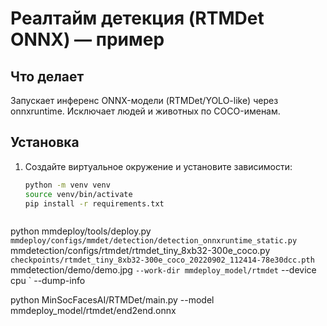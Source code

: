# Реалтайм детекция (RTMDet ONNX) — пример

## Что делает
Запускает инференс ONNX-модели (RTMDet/YOLO-like) через onnxruntime. Исключает людей и животных по COCO-именам.

## Установка
1. Создайте виртуальное окружение и установите зависимости:
   ```bash
   python -m venv venv
   source venv/bin/activate
   pip install -r requirements.txt



python mmdeploy/tools/deploy.py `
  mmdeploy/configs/mmdet/detection/detection_onnxruntime_static.py `
  mmdetection/configs/rtmdet/rtmdet_tiny_8xb32-300e_coco.py `
  checkpoints/rtmdet_tiny_8xb32-300e_coco_20220902_112414-78e30dcc.pth `
  mmdetection/demo/demo.jpg `
  --work-dir mmdeploy_model/rtmdet `
  --device cpu `
  --dump-info



python MinSocFacesAI/RTMDet/main.py --model mmdeploy_model/rtmdet/end2end.onnx